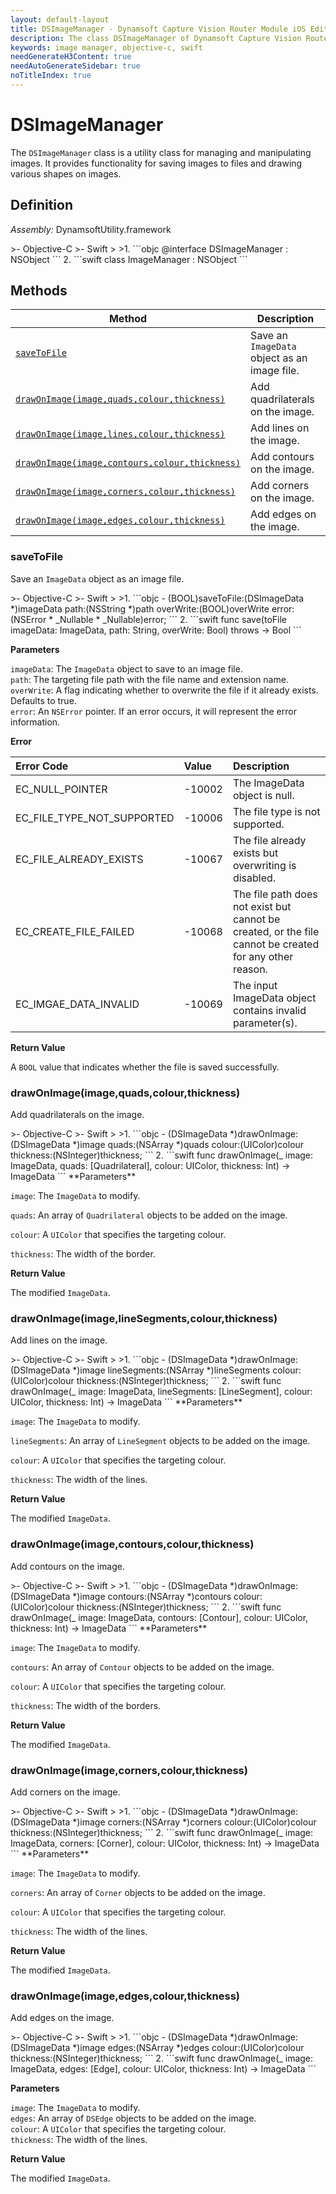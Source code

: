 ```yaml
---
layout: default-layout
title: DSImageManager - Dynamsoft Capture Vision Router Module iOS Edition API Reference
description: The class DSImageManager of Dynamsoft Capture Vision Router Module is a utility class for managing and manipulating images. It provides functionality for saving images to files and drawing various shapes on images.
keywords: image manager, objective-c, swift
needGenerateH3Content: true
needAutoGenerateSidebar: true
noTitleIndex: true
---
```


# DSImageManager

The `DSImageManager` class is a utility class for managing and manipulating images. It provides functionality for saving images to files and drawing various shapes on images.

## Definition

*Assembly:* DynamsoftUtility.framework

<div class="sample-code-prefix"></div>
>- Objective-C
>- Swift
>
>1. 
```objc
@interface DSImageManager : NSObject
```
2. 
```swift
class ImageManager : NSObject
```

## Methods

| Method | Description |
| ------ | ----------- |
| [`saveToFile`](#savetofile) | Save an `ImageData` object as an image file. |
| [`drawOnImage(image,quads,colour,thickness)`](#drawonimageimagequadscolourthickness) | Add quadrilaterals on the image. |
| [`drawOnImage(image,lines,colour,thickness)`](#drawonimageimagelinesegmentscolourthickness) | Add lines on the image. |
| [`drawOnImage(image,contours,colour,thickness)`](#drawonimageimagecontourscolourthickness) | Add contours on the image. |
| [`drawOnImage(image,corners,colour,thickness)`](#drawonimageimagecornerscolourthickness) | Add corners on the image. |
| [`drawOnImage(image,edges,colour,thickness)`](#drawonimageimageedgescolourthickness) | Add edges on the image. |

### saveToFile

Save an `ImageData` object as an image file.

<div class="sample-code-prefix"></div>
>- Objective-C
>- Swift
>
>1. 
```objc
- (BOOL)saveToFile:(DSImageData *)imageData
              path:(NSString *)path
         overWrite:(BOOL)overWrite
             error:(NSError * _Nullable * _Nullable)error;
```
2. 
```swift
func save(toFile imageData: ImageData, path: String, overWrite: Bool) throws -> Bool
```

**Parameters**

`imageData`: The `ImageData` object to save to an image file.  
`path`: The targeting file path with the file name and extension name.  
`overWrite`: A flag indicating whether to overwrite the file if it already exists. Defaults to true.  
`error`: An `NSError` pointer. If an error occurs, it will represent the error information.

**Error**

| Error Code | Value | Description |
| :--------- | :---- | :---------- |
| EC_NULL_POINTER | -10002 | The ImageData object is null. |
| EC_FILE_TYPE_NOT_SUPPORTED | -10006 | The file type is not supported. |
| EC_FILE_ALREADY_EXISTS | -10067 | The file already exists but overwriting is disabled. |
| EC_CREATE_FILE_FAILED | -10068 | The file path does not exist but cannot be created, or the file cannot be created for any other reason. |
| EC_IMGAE_DATA_INVALID | -10069 | The input ImageData object contains invalid parameter(s). |

**Return Value**

A `BOOL` value that indicates whether the file is saved successfully.

### drawOnImage(image,quads,colour,thickness)

Add quadrilaterals on the image.

<div class="sample-code-prefix"></div>
>- Objective-C
>- Swift
>
>1. 
```objc
- (DSImageData *)drawOnImage:(DSImageData *)image
                       quads:(NSArray<DSQuadrilateral *> *)quads
                      colour:(UIColor)colour
                   thickness:(NSInteger)thickness;
```
2. 
```swift
func drawOnImage(_ image: ImageData, quads: [Quadrilateral], colour: UIColor, thickness: Int) -> ImageData
```
**Parameters**

`image`: The `ImageData` to modify.

`quads`: An array of `Quadrilateral` objects to be added on the image.

`colour`: A `UIColor` that specifies the targeting colour.

`thickness`: The width of the border.

**Return Value**

The modified `ImageData`.

### drawOnImage(image,lineSegments,colour,thickness)

Add lines on the image.

<div class="sample-code-prefix"></div>
>- Objective-C
>- Swift
>
>1. 
```objc
- (DSImageData *)drawOnImage:(DSImageData *)image
                lineSegments:(NSArray<DSLineSegment *> *)lineSegments
                      colour:(UIColor)colour
                   thickness:(NSInteger)thickness;
```
2. 
```swift
func drawOnImage(_ image: ImageData, lineSegments: [LineSegment], colour: UIColor, thickness: Int) -> ImageData
```
**Parameters**

`image`: The `ImageData` to modify.

`lineSegments`: An array of `LineSegment` objects to be added on the image.

`colour`: A `UIColor` that specifies the targeting colour.

`thickness`: The width of the lines.

**Return Value**

The modified `ImageData`.

### drawOnImage(image,contours,colour,thickness)

Add contours on the image.

<div class="sample-code-prefix"></div>
>- Objective-C
>- Swift
>
>1. 
```objc
- (DSImageData *)drawOnImage:(DSImageData *)image
                    contours:(NSArray<DSContour *> *)contours
                      colour:(UIColor)colour
                   thickness:(NSInteger)thickness;
```
2. 
```swift
func drawOnImage(_ image: ImageData, contours: [Contour], colour: UIColor, thickness: Int) -> ImageData
```
**Parameters**

`image`: The `ImageData` to modify.

`contours`: An array of `Contour` objects to be added on the image.

`colour`: A `UIColor` that specifies the targeting colour.

`thickness`: The width of the borders.

**Return Value**

The modified `ImageData`.

### drawOnImage(image,corners,colour,thickness)

Add corners on the image.

<div class="sample-code-prefix"></div>
>- Objective-C
>- Swift
>
>1. 
```objc
- (DSImageData *)drawOnImage:(DSImageData *)image
                     corners:(NSArray<DSCorner *> *)corners
                      colour:(UIColor)colour
                   thickness:(NSInteger)thickness;
```
2. 
```swift
func drawOnImage(_ image: ImageData, corners: [Corner], colour: UIColor, thickness: Int) -> ImageData
```
**Parameters**

`image`: The `ImageData` to modify.

`corners`: An array of `Corner` objects to be added on the image.

`colour`: A `UIColor` that specifies the targeting colour.

`thickness`: The width of the lines.

**Return Value**

The modified `ImageData`.

### drawOnImage(image,edges,colour,thickness)

Add edges on the image.

<div class="sample-code-prefix"></div>
>- Objective-C
>- Swift
>
>1. 
```objc
- (DSImageData *)drawOnImage:(DSImageData *)image
                       edges:(NSArray<DSEdge *> *)edges
                      colour:(UIColor)colour
                   thickness:(NSInteger)thickness;
```
2. 
```swift
func drawOnImage(_ image: ImageData, edges: [Edge], colour: UIColor, thickness: Int) -> ImageData
```

**Parameters**

`image`: The `ImageData` to modify.  
`edges`: An array of `DSEdge` objects to be added on the image.  
`colour`: A `UIColor` that specifies the targeting colour.  
`thickness`: The width of the lines.  

**Return Value**

The modified `ImageData`.
